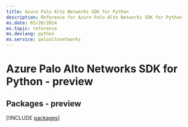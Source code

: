 ```yaml
---
title: Azure Palo Alto Networks SDK for Python
description: Reference for Azure Palo Alto Networks SDK for Python
ms.date: 03/20/2024
ms.topic: reference
ms.devlang: python
ms.service: paloaltonetworks
---
```

# Azure Palo Alto Networks SDK for Python - preview
## Packages - preview
[!INCLUDE [packages](palo-alto-networks-index.md)]